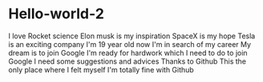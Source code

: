 # Hello-world-2
I love Rocket science
Elon musk is my inspiration
SpaceX is my hope
Tesla is an exciting company
I'm  19 year old now
I'm in search of my career
My dream is to join Google
I'm ready for hardwork which I need to do to join Google
I need some suggestions and advices 
Thanks to Github 
This the only place where I felt myself
I'm totally fine with Github
